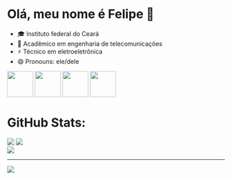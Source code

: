 # Olá, meu nome é Felipe 👋

- 🎓 Instituto federal do Ceará 
- 🌱 Acadêmico em engenharia de telecomunicações
- ⚡ Técnico em eletroeletrônica
- 😄 Pronouns: ele/dele

<div class = "icons"> 
  <img style = "height: 60px; width: auto;" src="https://cdn.jsdelivr.net/gh/devicons/devicon@latest/icons/html5/html5-original.svg" />  
  <img style = "height: 60px; width: auto;" src="https://cdn.jsdelivr.net/gh/devicons/devicon@latest/icons/css3/css3-original.svg" />
  <img style = "height: 60px; width: auto;" src="https://cdn.jsdelivr.net/gh/devicons/devicon@latest/icons/cplusplus/cplusplus-original.svg" />     
  <img style = "height: 60px; width: auto;" src="https://cdn.jsdelivr.net/gh/devicons/devicon@latest/icons/arduino/arduino-original-wordmark.svg"/> 
</div>

##

# GitHub Stats:

![](https://github-readme-stats.vercel.app/api?username=LFelipedev&theme=gotham&hide_border=true&include_all_commits=true&count_private=true)
![](https://github-readme-streak-stats.herokuapp.com/?user=LFelipedev&theme=gotham&hide_border=true)<br/>
![](https://github-readme-stats.vercel.app/api/top-langs/?username=LFelipedev&theme=gotham&hide_border=true&include_all_commits=true&count_private=true&layout=compact)

---

[![](https://visitcount.itsvg.in/api?id=LFelipedev&icon=1&color=3)](https://visitcount.itsvg.in)
